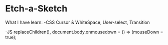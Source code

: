 # Etch-a-Sketch


What I have learn:
-CSS Cursor & WhiteSpace, User-select, Transition

-JS replaceChildren(), document.body.onmousedown = () => (mouseDown = true);

